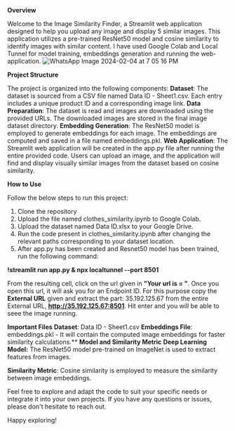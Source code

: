 
**Overview**

Welcome to the Image Similarity Finder, a Streamlit web application designed to help you upload any image and display 5 similar images. This application utilizes a pre-trained ResNet50 model and cosine similarity to identify images with similar content. I have used Google Colab and Local Tunnel for model training, embeddings generation and running the web-application.
![WhatsApp Image 2024-02-04 at 7 05 16 PM](https://github.com/AaqibbHasanie/Clothes-Similarity-App/assets/103883753/bcc24d85-cccc-4ddc-8a8b-b382caf9a2b2)


**Project Structure**

The project is organized into the following components:
**Dataset**: The dataset is sourced from a CSV file named Data ID - Sheet1.csv. Each entry includes a unique product ID and a corresponding image link.
**Data Preparation**: The dataset is read and images are downloaded using the provided URLs. The downloaded images are stored in the final image dataset directory.
**Embedding Generation**: The ResNet50 model is employed to generate embeddings for each image. The embeddings are computed and saved in a file named embeddings.pkl.
**Web Application**: The Streamlit web application will be created in the app.py file after running the entire provided code. Users can upload an image, and the application will find and display visually similar images from the dataset based on cosine similarity.

**How to Use**

Follow the below steps to run this project:
1. Clone the repository
2. Upload the file named clothes_similarity.ipynb to Google Colab.
3. Upload the dataset named Data ID.xlsx to your Google Drive.
4. Run the code present in clothes_similarity.ipynb after changing the relevant paths corresponding to your dataset location.
5. After app.py has been created and Resnet50 model has been trained, run the following command:

**!streamlit run app.py & npx localtunnel --port 8501**

From the resulting cell, click on the url given in **"Your url is = "**. Once you open this url, it will ask you for an Endpoint ID. For this purpose
copy the **External URL** given and extract the part: 35.192.125.67 from the entire External URL, **http://35.192.125.67:8501**. Hit enter and you will be able to seee
the image running.


**Important Files**
**Dataset**: Data ID - Sheet1.csv
**Embeddings File**: embeddings.pkl - It will contain the computed image embeddings for faster similarity calculations.**
**Model and Similarity Metric**
**Deep Learning Model:** The ResNet50 model pre-trained on ImageNet is used to extract features from images.

**Similarity Metric**: Cosine similarity is employed to measure the similarity between image embeddings. 


Feel free to explore and adapt the code to suit your specific needs or integrate it into your own projects. If you have any questions or issues, please don't hesitate to reach out.

Happy exploring!

